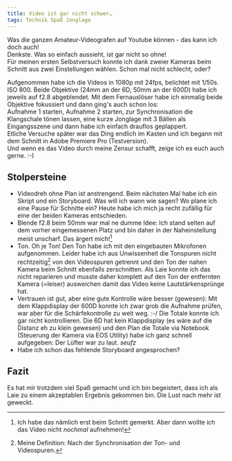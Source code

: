 ```yaml
---
title: Video ist gar nicht schwer…
tags: Technik Spaß Jonglage
---
```

Was die ganzen Amateur-Videografen auf Youtube können - das kann ich doch auch!   
Denkste. Was so einfach aussieht, ist gar nicht so ohne!   
Für meinen ersten Selbstversuch konnte ich dank zweier Kameras beim Schnitt aus zwei Einstellungen wählen. Schon mal nicht schlecht, oder?

Aufgenommen habe ich die Videos in 1080p mit 24fps, belichtet mit 1/50s. ISO 800.
Beide Objektive (24mm an der 6D, 50mm an der 600D) habe ich jeweils auf f2.8 abgeblendet.
Mit dem Fernauslöser habe ich einmalig beide Objektive fokussiert und dann ging's auch schon los:   
Aufnahme 1 starten, Aufnahme 2 starten, zur Synchronisation die Klangschale tönen lassen, eine kurze Jonglage mit 3 Bällen als Eingangsszene und dann habe ich einfach drauflos geplappert.   
Etliche Versuche später war das Ding endlich im Kasten und ich begann mit dem Schnitt in Adobe Premiere Pro (Testversion).   
Und wenn es das Video durch meine Zensur schafft, zeige ich es euch auch gerne. :-)  

## Stolpersteine
* Videodreh ohne Plan ist anstrengend. Beim nächsten Mal habe ich ein Skript und ein Storyboard. Was will ich wann wie sagen?
Wo plane ich eine Pause für Schnitte ein? Heute habe ich mich ja recht zufällig für eine der beiden Kameras entschieden.
* Blende f2.8 beim 50mm war mal ne dumme Idee: Ich stand selten auf dem vorher eingemessenen Platz und bin daher in der Naheinstellung meist unscharf. Das ärgert mich![^1]
* Ton. Oh je Ton! Den Ton habe ich mit den eingebauten Mikrofonen aufgenommen. Leider habe ich aus Unwissenheit die Tonspuren nicht rechtzeitig[^2] von den Videospuren getrennt und den Ton der nahen Kamera beim Schnitt ebenfalls zerschnitten. Als Laie konnte ich das nicht reparieren und musste daher komplett auf den Ton der entfernten Kamera (=leiser) ausweichen damit das Video keine Lautstärkensprünge hat.
* Vertrauen ist gut, aber eine gute Kontrolle wäre besser (gewesen): Mit dem Klappdisplay der 600D konnte ich zwar grob die Aufnahme prüfen, war aber für die Schärfekontrolle zu weit weg. :-/
Die Totale konnte ich gar nicht kontrollieren. Die 6D hat kein Klappdisplay (es wäre auf die Distanz eh zu klein gewesen) und den Plan die Totale via Notebook (Steuerung der Kamera via EOS Utility) habe ich ganz schnell aufgegeben: Der Lüfter war zu laut. *seufz*    
* Habe ich schon das fehlende Storyboard angesprochen?

## Fazit
Es hat mir trotzdem viel Spaß gemacht und ich bin begeistert, dass ich als Laie zu einem akzeptablen Ergebnis gekommen bin. Die Lust nach mehr ist geweckt.   

[^1]: Ich habe das nämlich erst beim Schnitt gemerkt. Aber dann wollte ich das Video nicht *nochmal* aufnehmen!
[^2]: Meine Definition: Nach der Synchronisation der Ton- und Videospuren.

